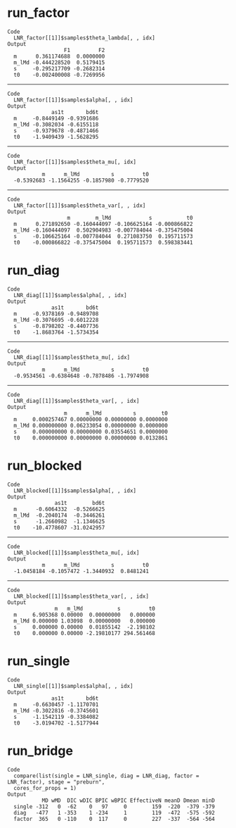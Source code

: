 # run_factor

    Code
      LNR_factor[[1]]$samples$theta_lambda[, , idx]
    Output
                      F1         F2
      m      0.361174688  0.0000000
      m_lMd -0.444228520  0.5179415
      s     -0.295217709 -0.2682314
      t0    -0.002400008 -0.7269956

---

    Code
      LNR_factor[[1]]$samples$alpha[, , idx]
    Output
                  as1t       bd6t
      m     -0.8449149 -0.9391686
      m_lMd -0.3082034 -0.6155118
      s     -0.9379678 -0.4871466
      t0    -1.9409439 -1.5628295

---

    Code
      LNR_factor[[1]]$samples$theta_mu[, idx]
    Output
               m      m_lMd          s         t0 
      -0.5392683 -1.1564255 -0.1857980 -0.7779520 

---

    Code
      LNR_factor[[1]]$samples$theta_var[, , idx]
    Output
                       m        m_lMd            s           t0
      m      0.271892650 -0.160444097 -0.106625164 -0.000866822
      m_lMd -0.160444097  0.502904983 -0.007784044 -0.375475004
      s     -0.106625164 -0.007784044  0.271083750  0.195711573
      t0    -0.000866822 -0.375475004  0.195711573  0.598383441

# run_diag

    Code
      LNR_diag[[1]]$samples$alpha[, , idx]
    Output
                  as1t       bd6t
      m     -0.9378169 -0.9489708
      m_lMd -0.3076695 -0.6012228
      s     -0.8798202 -0.4407736
      t0    -1.8683764 -1.5734354

---

    Code
      LNR_diag[[1]]$samples$theta_mu[, idx]
    Output
               m      m_lMd          s         t0 
      -0.9534561 -0.6384648 -0.7878486 -1.7974908 

---

    Code
      LNR_diag[[1]]$samples$theta_var[, , idx]
    Output
                      m      m_lMd          s        t0
      m     0.000257467 0.00000000 0.00000000 0.0000000
      m_lMd 0.000000000 0.06233054 0.00000000 0.0000000
      s     0.000000000 0.00000000 0.03554651 0.0000000
      t0    0.000000000 0.00000000 0.00000000 0.0132861

# run_blocked

    Code
      LNR_blocked[[1]]$samples$alpha[, , idx]
    Output
                   as1t        bd6t
      m      -0.6064332  -0.5266625
      m_lMd  -0.2040174  -0.3446261
      s      -1.2660982  -1.1346625
      t0    -10.4778607 -31.0242957

---

    Code
      LNR_blocked[[1]]$samples$theta_mu[, idx]
    Output
               m      m_lMd          s         t0 
      -1.0458184 -0.1057472 -1.3440932  0.8481241 

---

    Code
      LNR_blocked[[1]]$samples$theta_var[, , idx]
    Output
                   m   m_lMd           s         t0
      m     6.905368 0.00000  0.00000000   0.000000
      m_lMd 0.000000 1.03098  0.00000000   0.000000
      s     0.000000 0.00000  0.01855142  -2.198102
      t0    0.000000 0.00000 -2.19810177 294.561468

# run_single

    Code
      LNR_single[[1]]$samples$alpha[, , idx]
    Output
                  as1t       bd6t
      m     -0.6630457 -1.1170701
      m_lMd -0.3022816 -0.3745601
      s     -1.1542119 -0.3384082
      t0    -3.0194702 -1.5177944

# run_bridge

    Code
      compare(list(single = LNR_single, diag = LNR_diag, factor = LNR_factor), stage = "preburn",
      cores_for_props = 1)
    Output
               MD wMD  DIC wDIC BPIC wBPIC EffectiveN meanD Dmean minD
      single -312   0  -62    0   97     0        159  -220  -379 -379
      diag   -477   1 -353    1 -234     1        119  -472  -575 -592
      factor  365   0 -110    0  117     0        227  -337  -564 -564

